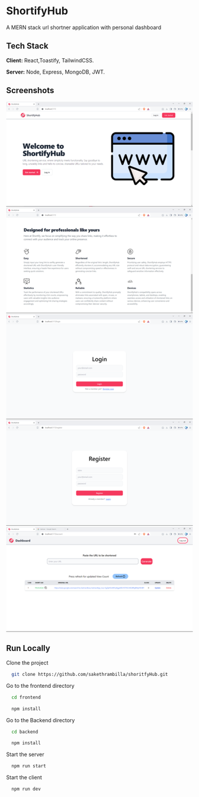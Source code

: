 
# ShortifyHub

A MERN stack url shortner application with personal dashboard



## Tech Stack

**Client:** React,Toastify, TailwindCSS.

**Server:** Node, Express, MongoDB, JWT.


## Screenshots

<img src='sample_img/img1.png' alt='Sample Image'/>
<img src='sample_img/img2.png' alt='Sample Image'/>
<img src='sample_img/img3.png' alt='Sample Image'/>
<img src='sample_img/img4.png' alt='Sample Image'/>
<img src='sample_img/img5.png' alt='Sample Image'/>

## Run Locally

Clone the project

```bash
  git clone https://github.com/sakethrambilla/shoritfyHub.git
```

Go to the frontend directory

```bash
  cd frontend
```

```bash
  npm install
```
Go to the Backend directory


```bash
  cd backend
```

```bash
  npm install
```

Start the server

```bash
  npm run start
```

Start the client

```bash
  npm run dev
```
